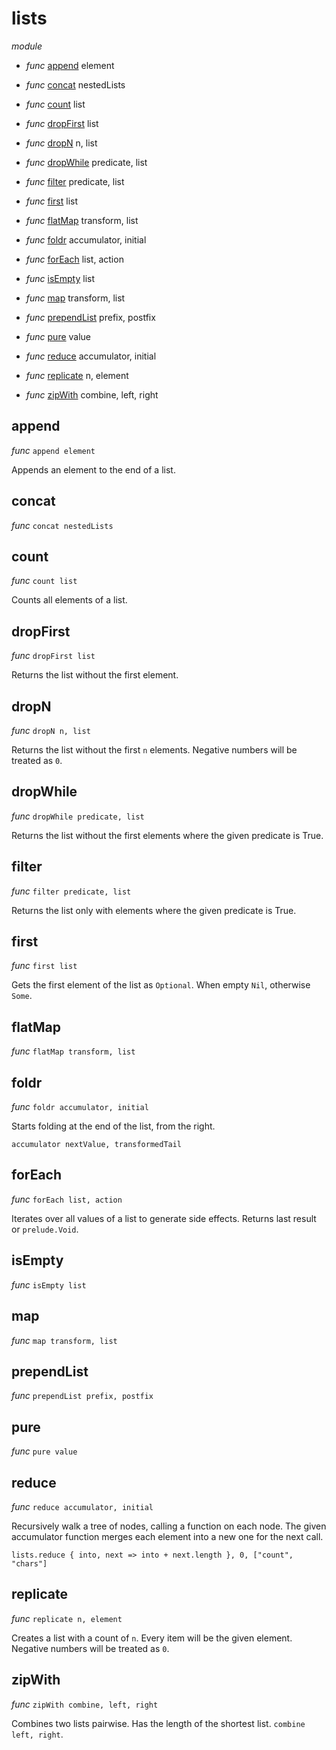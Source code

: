 # lists

_module_ 

- _func_ [append](#append) element
- _func_ [concat](#concat) nestedLists
- _func_ [count](#count) list
- _func_ [dropFirst](#dropFirst) list
- _func_ [dropN](#dropN) n, list
- _func_ [dropWhile](#dropWhile) predicate, list
- _func_ [filter](#filter) predicate, list
- _func_ [first](#first) list
- _func_ [flatMap](#flatMap) transform, list
- _func_ [foldr](#foldr) accumulator, initial
- _func_ [forEach](#forEach) list, action

- _func_ [isEmpty](#isEmpty) list
- _func_ [map](#map) transform, list

- _func_ [prependList](#prependList) prefix, postfix
- _func_ [pure](#pure) value
- _func_ [reduce](#reduce) accumulator, initial
- _func_ [replicate](#replicate) n, element
- _func_ [zipWith](#zipWith) combine, left, right

## append

_func_ `append element`

Appends an element to the end of a list.
## concat

_func_ `concat nestedLists`


## count

_func_ `count list`

Counts all elements of a list.
## dropFirst

_func_ `dropFirst list`

Returns the list without the first element.
## dropN

_func_ `dropN n, list`

Returns the list without the first `n` elements.
Negative numbers will be treated as `0`.
## dropWhile

_func_ `dropWhile predicate, list`

Returns the list without the first elements where the given predicate is True.
## filter

_func_ `filter predicate, list`

Returns the list only with elements where the given predicate is True.
## first

_func_ `first list`

Gets the first element of the list as `Optional`.
When empty `Nil`, otherwise `Some`.
## flatMap

_func_ `flatMap transform, list`


## foldr

_func_ `foldr accumulator, initial`

Starts folding at the end of the list, from the right.

`accumulator nextValue, transformedTail`
## forEach

_func_ `forEach list, action`

Iterates over all values of a list to generate side effects.
Returns last result or `prelude.Void`.

## isEmpty

_func_ `isEmpty list`


## map

_func_ `map transform, list`



## prependList

_func_ `prependList prefix, postfix`


## pure

_func_ `pure value`


## reduce

_func_ `reduce accumulator, initial`

Recursively walk a tree of nodes, calling a function on each node.
The given accumulator function merges each element into a new one for the next call.

```
lists.reduce { into, next => into + next.length }, 0, ["count", "chars"]
```
## replicate

_func_ `replicate n, element`

Creates a list with a count of `n`. Every item will be the given element.
Negative numbers will be treated as `0`.
## zipWith

_func_ `zipWith combine, left, right`

Combines two lists pairwise. Has the length of the shortest list.
`combine left, right`.
